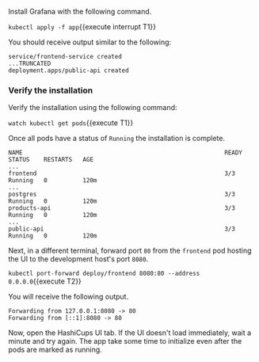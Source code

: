 
Install Grafana with the following command.

`kubectl apply -f app`{{execute interrupt T1}}

You should receive output similar to the following:

```plaintext
service/frontend-service created
...TRUNCATED
deployment.apps/public-api created
```

### Verify the installation

Verify the installation using the following command:

`watch kubectl get pods`{{execute T1}}

Once all pods have a status of `Running` the installation is complete.

```plaintext
NAME                                                         READY   STATUS    RESTARTS   AGE
...
frontend                                                     3/3     Running   0          120m
...
postgres                                                     3/3     Running   0          120m
products-api                                                 3/3     Running   0          120m
...
public-api                                                   3/3     Running   0          120m
```

Next, in a different terminal, forward port `80` from the `frontend` pod hosting the UI to the development
host's port `8080`.

`kubectl port-forward deploy/frontend 8080:80 --address 0.0.0.0`{{execute T2}}

You will receive the following output.

```plaintext
Forwarding from 127.0.0.1:8080 -> 80
Forwarding from [::1]:8080 -> 80
```

Now, open the HashiCups UI tab. If the UI doesn't load immediately,
wait a minute and try again. The app take some time to initialize even
after the pods are marked as running.
